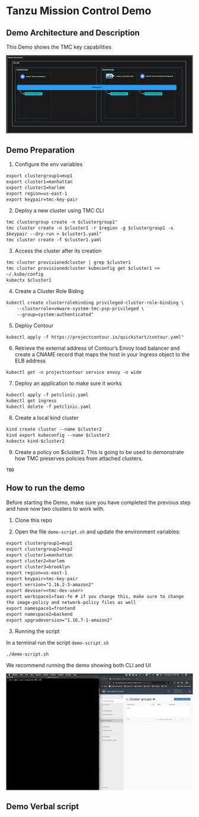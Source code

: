# Tanzu Mission Control Demo

## Demo Architecture and Description

This Demo shows the TMC key capabilities 

![](images/demo-arch.jpg)

## Demo Preparation

1. Configure the env variables

```
export clustergroup1=mvp1
export cluster1=manhattan
export cluster2=harlem
export region=us-east-1
export keypair=tmc-key-pair
```

2. Deploy a new cluster using TMC CLI

```
tmc clustergroup create -n $clustergroup1"
tmc cluster create -n $cluster1 -r $region -g $clustergroup1 -s $keypair --dry-run > $cluster1.yaml"
tmc cluster create -f $cluster1.yaml
```

3. Access the cluster after its creation

```
tmc cluster provisionedcluster | grep $cluster1
tmc cluster provisionedcluster kubeconfig get $cluster1 >> ~/.kube/config
kubectx $cluster1
```

4. Create a Cluster Role Biding

```
kubectl create clusterrolebinding privileged-cluster-role-binding \
    --clusterrole=vmware-system-tmc-psp-privileged \
    --group=system:authenticated"
```

5. Deploy Contour

```
kubectl apply -f https://projectcontour.io/quickstart/contour.yaml"
```
6. Retrieve the external address of Contour’s Envoy load balancer and create a CNAME record that maps the host in your Ingress object to the ELB address

```
kubectl get -n projectcontour service envoy -o wide
```

7. Deploy an application to make sure it works

```
kubectl apply -f petclinic.yaml
kubectl get ingress
kubectl delete -f petclinic.yaml
```

8. Create a local kind cluster

```
kind create cluster --name $cluster2
kind export kubeconfig --name $cluster2
kubectx kind-$cluster2
```

9. Create a policy on $cluster2. This is going to be used to demonstrate how TMC preserves policies from attached clusters.

```
TBD
```


## How to run the demo

Before starting the Demo, make sure you have completed the previous step and have now two clusters to work with.

1. Clone this repo

2. Open the file `demo-script.sh` and update the environment variables:

```
export clustergroup1=mvp1
export clustergroup2=mvp2
export cluster1=manhattan
export cluster2=harlem
export cluster3=brooklyn
export region=us-east-1
export keypair=tmc-key-pair
export version="1.16.2-3-amazon2"
export devuser=<tmc-dev-user>
export workspace1=faas-fe # if you change this, make sure to change the image-policy and network-policy files as well
export namespace1=frontend
export namespace2=backend
export upgradeversion="1.16.7-1-amazon2"
```

3. Running the script

In a terminal run the script `demo-script.sh`

```
./demo-script.sh
```

We recommend running the demo showing both CLI and UI

![](images/demo-execution.png)


## Demo Verbal script